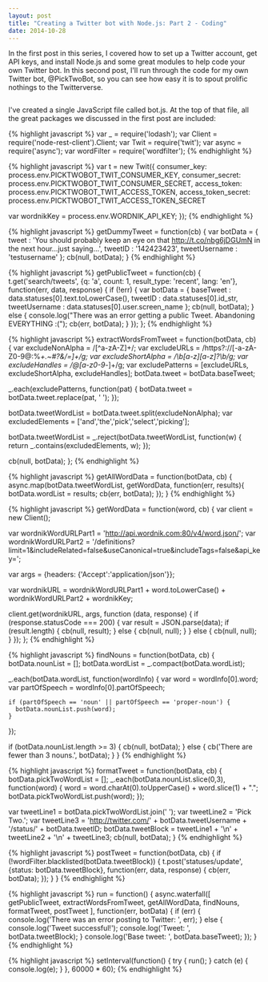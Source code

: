 ```yaml
---
layout: post
title: "Creating a Twitter bot with Node.js: Part 2 - Coding"
date: 2014-10-28
---
```


In the first post in this series, I covered how to set up a Twitter account, get API keys, and install Node.js and some great modules to help code your own Twitter bot. In this second post, I'll run through the code for my own Twitter bot, @PickTwoBot, so you can see how easy it is to spout prolific nothings to the Twitterverse.

![]()

I've created a single JavaScript file called bot.js. At the top of that file, all the great packages we discussed in the first post are included: 

{% highlight javascript  %}
var _           = require('lodash');
var Client      = require('node-rest-client').Client;
var Twit        = require('twit');
var async       = require('async');
var wordFilter  = require('wordfilter');
{% endhighlight  %}



{% highlight javascript %}
var t = new Twit({
  consumer_key:           process.env.PICKTWOBOT_TWIT_CONSUMER_KEY,
  consumer_secret:        process.env.PICKTWOBOT_TWIT_CONSUMER_SECRET,
  access_token:           process.env.PICKTWOBOT_TWIT_ACCESS_TOKEN,
  access_token_secret:    process.env.PICKTWOBOT_TWIT_ACCESS_TOKEN_SECRET

  var wordnikKey =        process.env.WORDNIK_API_KEY;
});
{% endhighlight %}


{% highlight javascript %}
getDummyTweet = function(cb) {
  var botData = {
    tweet         : 'You should probably keep an eye on that http://t.co/nbg6jDGUmN in the next hour...just saying...',
    tweetID       : '142423423',
    tweetUsername : 'testusername'
  };
  cb(null, botData);
}
{% endhighlight %}


{% highlight javascript %}
getPublicTweet = function(cb) {
  t.get('search/tweets', {q: 'a', count: 1, result_type: 'recent', lang: 'en'}, function(err, data, response) {
    if (!err) {
      var botData = {
        baseTweet       : data.statuses[0].text.toLowerCase(),
        tweetID         : data.statuses[0].id_str,
        tweetUsername   : data.statuses[0].user.screen_name
      };
      cb(null, botData);
    } else {
      console.log("There was an error getting a public Tweet. Abandoning EVERYTHING :(");
      cb(err, botData);
    }
  });
};
{% endhighlight %}


{% highlight javascript %}
extractWordsFromTweet = function(botData, cb) {
  var excludeNonAlpha       = /[^a-zA-Z]+/;
  var excludeURLs           = /https?:\/\/[-a-zA-Z0-9@:%_\+.~#?&\/=]+/g;
  var excludeShortAlpha     = /\b[a-z][a-z]?\b/g;
  var excludeHandles        = /@[a-z0-9_-]+/g;
  var excludePatterns       = [excludeURLs, excludeShortAlpha, excludeHandles];
  botData.tweet             = botData.baseTweet;

  _.each(excludePatterns, function(pat) {
    botData.tweet = botData.tweet.replace(pat, ' ');
  });

  botData.tweetWordList = botData.tweet.split(excludeNonAlpha);
  var excludedElements = ['and','the','pick','select','picking'];
                                
  botData.tweetWordList = _.reject(botData.tweetWordList, function(w) {
    return _.contains(excludedElements, w);
  });

  cb(null, botData);
};
{% endhighlight %}



{% highlight javascript %}
getAllWordData = function(botData, cb) {
  async.map(botData.tweetWordList, getWordData, function(err, results){
    botData.wordList = results;
    cb(err, botData);
  }); 
}
{% endhighlight %}



{% highlight javascript %}
getWordData = function(word, cb) {
  var client = new Client();

  var wordnikWordURLPart1   = 'http://api.wordnik.com:80/v4/word.json/';
  var wordnikWordURLPart2   = '/definitions?limit=1&includeRelated=false&useCanonical=true&includeTags=false&api_key=';

  var args = {headers: {'Accept':'application/json'}};

  var wordnikURL = wordnikWordURLPart1 + word.toLowerCase() + wordnikWordURLPart2 + wordnikKey;

  client.get(wordnikURL, args, function (data, response) {
    if (response.statusCode === 200) {
      var result = JSON.parse(data);
      if (result.length) {
        cb(null, result);
      } else {
        cb(null, null);
      }
    } else {
      cb(null, null);
    }
  });
};
{% endhighlight %}



{% highlight javascript %}
findNouns = function(botData, cb) {
  botData.nounList = [];
  botData.wordList = _.compact(botData.wordList);
      
  _.each(botData.wordList, function(wordInfo) {
    var word            = wordInfo[0].word;
    var partOfSpeech    = wordInfo[0].partOfSpeech;

    if (partOfSpeech == 'noun' || partOfSpeech == 'proper-noun') {
      botData.nounList.push(word);
    }
  });

  if (botData.nounList.length >= 3) {
    cb(null, botData);
  } else {
    cb('There are fewer than 3 nouns.', botData);
  }
}
{% endhighlight %}


{% highlight javascript %}
formatTweet = function(botData, cb) {
  botData.pickTwoWordList = [];
  _.each(botData.nounList.slice(0,3), function(word) {
    word = word.charAt(0).toUpperCase() + word.slice(1) + ".";
    botData.pickTwoWordList.push(word);
  });

  var tweetLine1    = botData.pickTwoWordList.join(' ');
  var tweetLine2    = 'Pick Two.';
  var tweetLine3    = 'http://twitter.com/' + botData.tweetUsername + '/status/' + botData.tweetID;
  botData.tweetBlock = tweetLine1 + '\n' + tweetLine2 + '\n' + tweetLine3;
  cb(null, botData);
}
{% endhighlight %}


{% highlight javascript %}
postTweet = function(botData, cb) {
  if (!wordFilter.blacklisted(botData.tweetBlock)) {
    t.post('statuses/update', {status: botData.tweetBlock}, function(err, data, response) {
      cb(err, botData);
    });
  }
}
{% endhighlight %}


{% highlight javascript %}
run = function() {
  async.waterfall([
    getPublicTweet, 
    extractWordsFromTweet, 
    getAllWordData, 
    findNouns,
    formatTweet,
    postTweet
  ],
  function(err, botData) {
    if (err) {
      console.log('There was an error posting to Twitter: ', err);
    } else {
      console.log('Tweet successful!');
      console.log('Tweet: ', botData.tweetBlock);
    }
    console.log('Base tweet: ', botData.baseTweet);
  });
}
{% endhighlight %}


{% highlight javascript %}
setInterval(function() {
  try {
    run();
  }
  catch (e) {
    console.log(e);
  }
}, 60000 * 60);
{% endhighlight %}





